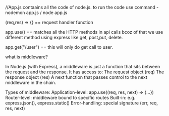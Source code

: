 //App.js contaains all the code of node.js.
to run the code
use command - nodemon app.js / node app.js

(req,res) => {} == request handler function

app.use() == matches all the HTTP methods in api calls
bcoz of that we use different method using express like get, post,put, delete.

app.get("/user") == this will only do get call to user.

what is middleware?

In Node.js (with Express), a middleware is just a function that sits between the request and the response.
It has access to:
The request object (req)
The response object (res)
A next function that passes control to the next middleware in the chain.

Types of middleware:
Application-level: app.use((req, res, next) => {...})
Router-level: middleware bound to specific routes
Built-in: e.g. express.json(), express.static()
Error-handling: special signature (err, req, res, next)



